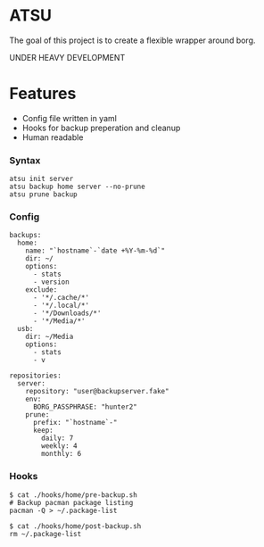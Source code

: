 ATSU
====

The goal of this project is to create a flexible wrapper around borg.  

UNDER HEAVY DEVELOPMENT


# Features
  * Config file written in yaml
  * Hooks for backup preperation and cleanup
  * Human readable


### Syntax
```
atsu init server
atsu backup home server --no-prune
atsu prune backup 
```

### Config
```
backups:
  home:
    name: "`hostname`-`date +%Y-%m-%d`"
    dir: ~/
    options:
      - stats
      - version
    exclude:
      - '*/.cache/*'
      - '*/.local/*'
      - '*/Downloads/*'
      - '*/Media/*'
  usb:
    dir: ~/Media
    options:
      - stats
      - v

repositories:
  server:
    repository: "user@backupserver.fake"
    env:
      BORG_PASSPHRASE: "hunter2"
    prune:
      prefix: "`hostname`-"
      keep:
        daily: 7
        weekly: 4
        monthly: 6

```

### Hooks
```
$ cat ./hooks/home/pre-backup.sh
# Backup pacman package listing
pacman -Q > ~/.package-list

$ cat ./hooks/home/post-backup.sh
rm ~/.package-list
```


